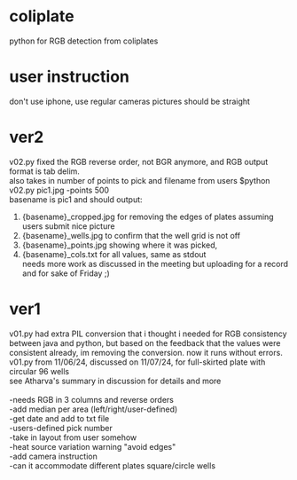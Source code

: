 # coliplate
python for RGB detection from coliplates

# user instruction

don't use iphone, use regular cameras
pictures should be straight 


# ver2
v02.py fixed the RGB reverse order, not BGR anymore, and RGB output format is tab delim. <br/>
also takes in number of points to pick and filename from users $python v02.py pic1.jpg -points 500 <br/>
basename is pic1 and should output: <br/>
1. {basename}_cropped.jpg for removing the edges of plates assuming users submit nice picture <br/>
2. {basename}_wells.jpg to confirm that the well grid is not off <br/>
3. {basename}_points.jpg showing where it was picked,  <br/>
4. {basename}_cols.txt for all values, same as stdout <br/>
needs more work as discussed in the meeting but uploading for a record and for sake of Friday ;) <br/>

# ver1
v01.py had extra PIL conversion that i thought i needed for RGB consistency between java and python, but based on the feedback that the values were consistent already, im removing the conversion. now it runs without errors. <br/>
v01.py from 11/06/24, discussed on 11/07/24, for full-skirted plate with circular 96 wells <br/>
see Atharva's summary in discussion for details and more<br/><br/>
-needs RGB in 3 columns and reverse orders <br/>
-add median per area (left/right/user-defined) <br/>
-get date and add to txt file <br/>
-users-defined pick number <br/>
-take in layout from user somehow <br/>
-heat source variation warning "avoid edges" <br/>
-add camera instruction <br/>
-can it accommodate different plates square/circle wells <br/>
